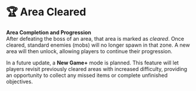 # 🏆 Area Cleared

**Area Completion and Progression**\
After defeating the boss of an area, that area is marked as _cleared_. Once cleared, standard enemies (mobs) will no longer spawn in that zone. A new area will then unlock, allowing players to continue their progression.

In a future update, a **New Game+** mode is planned. This feature will let players revisit previously cleared areas with increased difficulty, providing an opportunity to collect any missed items or complete unfinished objectives.
